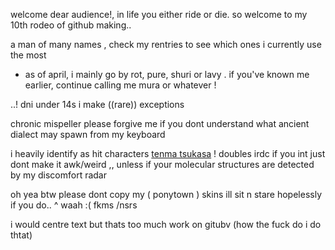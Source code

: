 welcome dear audience!, in life you either ride or die. so welcome to my 10th rodeo of github making..

a man of many names , check my rentries to see which ones i currently use the most
- as of april, i mainly go by rot, pure, shuri or lavy . if you've known me earlier, continue calling me mura or whatever !

..! dni under 14s i make ((rare)) exceptions

chronic mispeller please forgive me if you dont understand what ancient dialect may spawn from my keyboard

i heavily identify as hit characters [tenma tsukasa](https://projectsekai.fandom.com/wiki/Tenma_Tsukasa) ! doubles irdc if you int just dont make it awk/weird ,, unless if your molecular structures are detected by my discomfort radar

oh yea btw please dont copy my ( ponytown ) skins ill sit n stare hopelessly if you do.. 
^ waah :( fkms /nsrs

i would centre text but thats too much work on gitubv (how the fuck do i do thtat)
